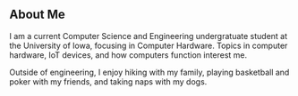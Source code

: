 ## About Me
I am a current Computer Science and Engineering undergratuate student at the University of Iowa, focusing in Computer Hardware. Topics in computer hardware, IoT devices, and how computers function interest me.

Outside of engineering, I enjoy hiking with my family, playing basketball and poker with my friends, and taking naps with my dogs. 